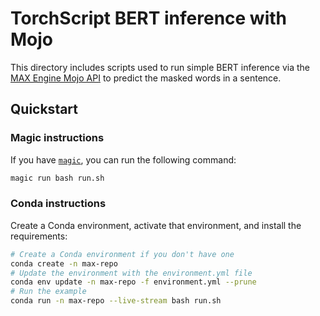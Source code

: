# TorchScript BERT inference with Mojo

This directory includes scripts used to run simple BERT inference via the [MAX
Engine Mojo API](https://docs.modular.com/max/reference/mojo/engine/) to
predict the masked words in a sentence.

## Quickstart

### Magic instructions

If you have [`magic`](https://docs.modular.com/magic), you can run the
following command:

```sh
magic run bash run.sh
```

### Conda instructions

Create a Conda environment, activate that environment, and install the
requirements:

```sh
# Create a Conda environment if you don't have one
conda create -n max-repo
# Update the environment with the environment.yml file
conda env update -n max-repo -f environment.yml --prune
# Run the example
conda run -n max-repo --live-stream bash run.sh
```
